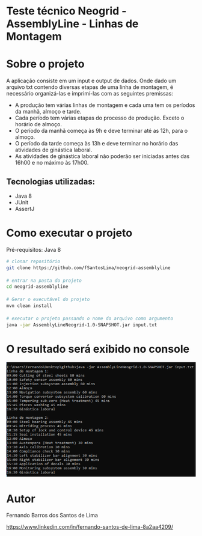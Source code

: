 # Teste técnico Neogrid - AssemblyLine - Linhas de Montagem

# Sobre o projeto

A aplicação consiste em um input e output de dados. Onde dado um arquivo txt contendo diversas etapas de uma linha de
montagem, é necessário organizá-las e imprimí-las com as seguintes premissas:
 
- A produção tem várias linhas de montagem e cada uma tem os períodos da manhã, almoço e tarde.
- Cada período tem várias etapas do processo de produção. Exceto o horário de almoço.
- O período da manhã começa às 9h e deve terminar até as 12h, para o almoço.
- O período da tarde começa às 13h e deve terminar no horário das atividades de ginástica laboral.
- As atividades de ginástica laboral não poderão ser iniciadas antes das 16h00 e no máximo às 17h00.

## Tecnologias utilizadas:

- Java 8
- JUnit
- AssertJ

# Como executar o projeto

Pré-requisitos: Java 8

```bash
# clonar repositório
git clone https://github.com/fSantosLima/neogrid-assemblyline

# entrar na pasta do projeto 
cd neogrid-assemblyline

# Gerar o executável do projeto 
mvn clean install

# executar o projeto passando o nome do arquivo como argumento
java -jar AssemblyLineNeogrid-1.0-SNAPSHOT.jar input.txt
```

# O resultado será exibido no console
![assembly-lines](https://github.com/fSantosLima/assetsRepo/blob/main/assembly-lines.PNG)




# Autor

Fernando Barros dos Santos de Lima

https://www.linkedin.com/in/fernando-santos-de-lima-8a2aa4209/


